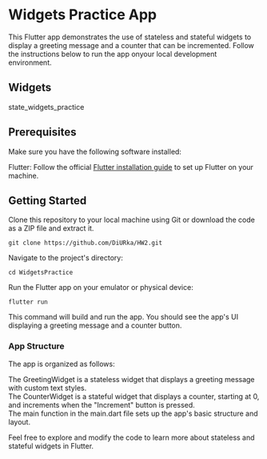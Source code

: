 # Widgets Practice App

This Flutter app demonstrates the use of stateless and stateful widgets to display a greeting message and a counter that can be incremented. Follow the instructions below to run the app onyour local development environment.


## Widgets

state_widgets_practice

## Prerequisites

Make sure you have the following software installed:

Flutter: Follow the official [Flutter installation guide](https://flutter.dev/docs/get-started/install) to set up Flutter on your machine.

## Getting Started

Clone this repository to your local machine using Git or download the code as a ZIP file and extract it.

    git clone https://github.com/DiURka/HW2.git

Navigate to the project's directory:

    cd WidgetsPractice

Run the Flutter app on your emulator or physical device:

    flutter run

This command will build and run the app. You should see the app's UI displaying a greeting message and a counter button.


### App Structure

The app is organized as follows:


The GreetingWidget is a stateless widget that displays a greeting message with custom text styles.  
The CounterWidget is a stateful widget that displays a counter, starting at 0, and increments when the "Increment" button is pressed.  
The main function in the main.dart file sets up the app's basic structure and layout.


Feel free to explore and modify the code to learn more about stateless and stateful widgets in Flutter.